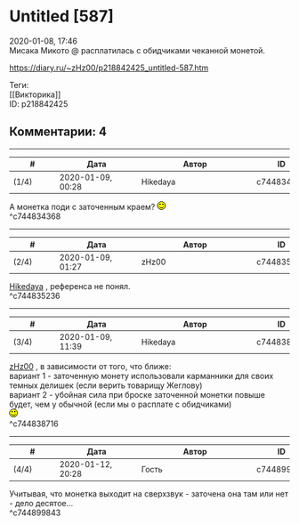 Untitled [587]
==============

  
2020-01-08, 17:46  
 Мисака Микото @ расплатилась с обидчиками чеканной монетой.   
  
<https://diary.ru/~zHz00/p218842425_untitled-587.htm>  
  
Теги:  
[[Викторика]]  
ID: p218842425  


Комментарии: 4
--------------

  


---



|         #         |              Дата              |                     Автор                     |           ID           |
| --- | --- | --- | --- |
| (1/4) | 2020-01-09, 00:28 | Hikedaya | c744834368 |

  
 А монетка поди с заточенным краем? ![:)](pics/3.gif)   
 ^c744834368

---



|         #         |              Дата              |                     Автор                     |           ID           |
| --- | --- | --- | --- |
| (2/4) | 2020-01-09, 01:27 | zHz00 | c744835236 |

  
  [Hikedaya](http://hikedaya.diary.ru "Записная книжка")  , референса не понял.   
 ^c744835236

---



|         #         |              Дата              |                     Автор                     |           ID           |
| --- | --- | --- | --- |
| (3/4) | 2020-01-09, 11:39 | Hikedaya | c744838716 |

  
  [zHz00](https://zHz00.diary.ru "Untitled")  , в зависимости от того, что ближе:   
 вариант 1 - заточенную монету использовали карманники для своих темных делишек (если верить товарищу Жеглову)   
 вариант 2 - убойная сила при броске заточенной монетки повыше будет, чем у обычной (если мы о расплате с обидчиками)   
 ![:)](pics/3.gif)   
 ^c744838716

---



|         #         |              Дата              |                     Автор                     |           ID           |
| --- | --- | --- | --- |
| (4/4) | 2020-01-12, 20:28 | Гость | c744899843 |

  
 Учитывая, что монетка выходит на сверхзвук - заточена она там или нет - дело десятое...   
 ^c744899843